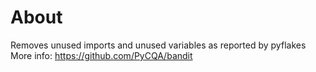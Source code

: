 # About

Removes unused imports and unused variables as reported by pyflakes
More info: https://github.com/PyCQA/bandit
